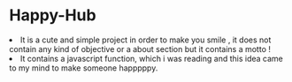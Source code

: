 # Happy-Hub
<li>It is a cute and simple project in order to make you smile , it does not contain any kind of objective or a about section but it contains a motto !</li>
<li>It contains a javascript function, which i was reading and this idea came to my mind to make someone happpppy.</li>
